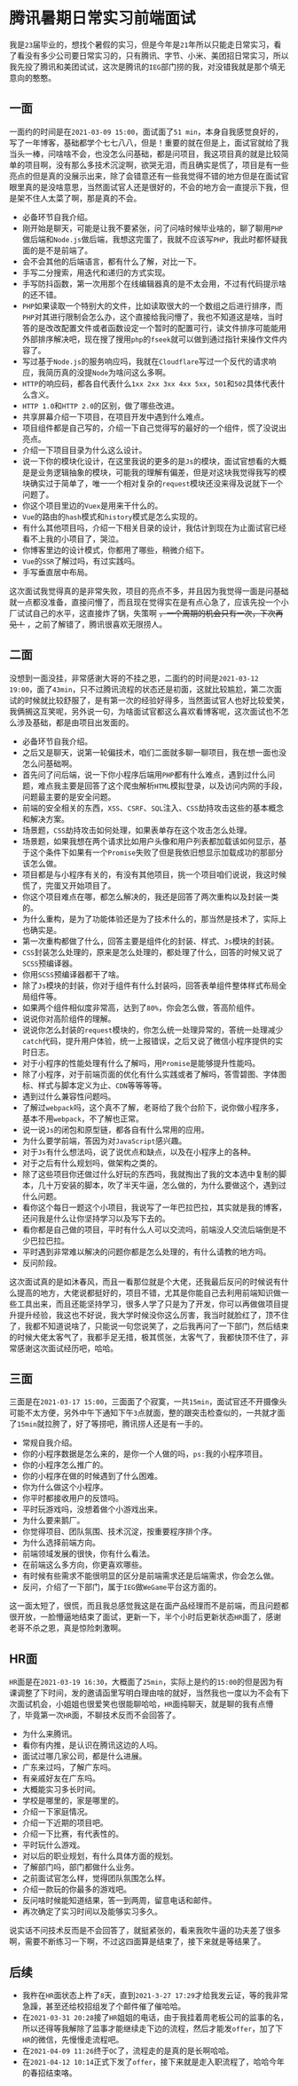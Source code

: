 # 腾讯暑期日常实习前端面试
我是`23`届毕业的，想找个暑假的实习，但是今年是`21`年所以只能走日常实习，看了看没有多少公司要日常实习的，只有腾讯、字节、小米、美团招日常实习，所以我先投了腾讯和美团试试，这次是腾讯的`IEG`部门捞的我，对没错我就是那个填无意向的憨憨。

## 一面
一面约的时间是在`2021-03-09 15:00`，面试面了`51 min`，本身自我感觉良好的，写了一年博客，基础都学个七七八八，但是！重要的就在但是上，面试官就给了我当头一棒，问啥啥不会，也没怎么问基础，都是问项目，我这项目真的就是比较简单的项目啊，没有那么多技术沉淀啊，欲哭无泪，而且确实是慌了，项目是有一些亮点的但是真的没展示出来，除了会错意还有一些我觉得不错的地方但是在面试官眼里真的是没啥意思，当然面试官人还是很好的，不会的地方会一直提示下我，但是架不住人太菜了啊，那是真的不会。

* 必备环节自我介绍。
* 刚开始是聊天，可能是让我不要紧张，问了问啥时候毕业啥的，聊了聊用`PHP`做后端和`Node.js`做后端，我想这完蛋了，我就不应该写`PHP`，我此时都怀疑我面的是不是前端了。
* 会不会其他的后端语言，都有什么了解，对比一下。
* 手写二分搜索，用迭代和递归的方式实现。
* 手写防抖函数，第一次用那个在线编辑器真的是不太会用，不过有代码提示啥的还不错。
* `PHP`如果读取一个特别大的文件，比如读取很大的一个数组之后进行排序，而`PHP`对其进行限制会怎么办，这个直接给我问懵了，我也不知道这是啥，当时答的是改改配置文件或者函数设定一个暂时的配置可行，读文件排序可能能用外部排序解决吧，现在搜了搜用`php`的`fseek`就可以做到通过指针来操作文件内容了。
* 写过基于`Node.js`的服务响应吗，我就在`Cloudflare`写过一个反代的请求响应，我简历真的没提`Node`为啥问这么多啊。
* `HTTP`的响应码，都各自代表什么`1xx 2xx 3xx 4xx 5xx`，`501`和`502`具体代表什么含义。
* `HTTP 1.0`和`HTTP 2.0`的区别，做了哪些改进。
* 共享屏幕介绍一下项目，在项目开发中遇到什么难点。
* 项目组件都是自己写的，介绍一下自己觉得写的最好的一个组件，慌了没说出亮点。
* 介绍一下项目目录为什么这么设计。
* 说一下你的模块化设计，在这里我说的更多的是`Js`的模块，面试官想看的大概是是业务逻辑抽象的模块，可能我的理解有偏差，但是对这块我觉得我写的模块确实过于简单了，唯一一个相对复杂的`request`模块还没来得及说就下一个问题了。
* 你这个项目里边的`Vuex`是用来干什么的。
* `Vue`的路由的`hash`模式和`history`模式是怎么实现的。
* 有什么其他项目吗，介绍一下相关目录的设计，我估计到现在为止面试官已经看不上我的小项目了，哭泣。
* 你博客里边的设计模式，你都用了哪些，稍微介绍下。
* `Vue`的`SSR`了解过吗，有过实践吗。
* 手写垂直居中布局。

这次面试我觉得真的是非常失败，项目的亮点不多，并且因为我觉得一面是问基础就一点都没准备，直接问懵了，而且现在觉得实在是有点心急了，应该先投一个小厂试试自己的水平，这直接炸了锅，失策啊 ~~，一个周期的机会只有一次，下次再见！~~  ，之前了解错了，腾讯很喜欢无限捞人。

## 二面
没想到一面没挂，非常感谢大哥的不挂之恩，二面约的时间是`2021-03-12 19:00`，面了`43min`，只不过腾讯流程的状态还是初面，这就比较尴尬，第二次面试的时候就比较舒服了，是有第一次的经验好得多，当然面试官人也好比较爱笑，我俩搁这互笑呢，另外说一句，为啥面试官都这么喜欢看博客呢，这次面试也不怎么涉及基础，都是由项目出发面的。

* 必备环节自我介绍。
* 之后又是聊天，说第一轮偏技术，咱们二面就多聊一聊项目，我在想一面也没怎么问基础啊。
* 首先问了问后端，说一下你小程序后端用`PHP`都有什么难点，遇到过什么问题，难点我主要是回答了这个爬虫解析`HTML`模拟登录，以及访问内网的手段，问题最主要的是安全问题。
* 前端的安全相关的东西，`XSS`、`CSRF`、`SQL`注入、`CSS`劫持攻击这些的基本概念和解决方案。
* 场景题，`CSS`劫持攻击如何处理，如果表单存在这个攻击怎么处理。
* 场景题，如果我想在两个请求比如用户头像和用户列表都加载该如何显示，基于这个条件下如果有一个`Promise`失败了但是我依旧想显示加载成功的那部分该怎么做。
* 项目都是与小程序有关的，有没有其他项目，挑一个项目咱们说说，我这时候慌了，完蛋又开始项目了。
* 你这个项目难点在哪，都怎么解决的，我还是回答了两次重构以及封装一类的。
* 为什么重构，是为了功能体验还是为了技术什么的，那当然是技术了，实际上也确实是。
* 第一次重构都做了什么，回答主要是组件化的封装、样式、`Js`模块的封装。
* `CSS`封装怎么处理的，原来是怎么处理的，都处理了什么，回答的时候又说了`SCSS`预编译器。
* 你用`SCSS`预编译器都干了啥。
* 除了`Js`模块的封装，你对于组件有什么封装吗，回答表单组件整体样式布局全局组件等。
* 如果两个组件相似度非常高，达到了`80%`，你会怎么做，答高阶组件。
* 说说你对高阶组件的理解。
* 说说你怎么封装的`request`模块的，你怎么统一处理异常的，答统一处理减少`catch`代码，提升用户体验，统一上报错误，之后又说了微信小程序提供的实时日志。
* 对于小程序的性能处理有什么了解吗，用`Promise`是能够提升性能吗。
* 除了小程序，对于前端页面的优化有什么实践或者了解吗，答雪碧图、字体图标、样式与脚本定义为止、`CDN`等等等等。
* 遇到过什么兼容性问题吗。
* 了解过`webpack`吗，这个真不了解，老哥给了我个台阶下，说你做小程序多，基本不用`webpack`，不了解也正常。
* 说一说`Js`的闭包和原型链，都各自有什么常用的应用。
* 为什么要学前端，答因为对`JavaScript`感兴趣。
* 对于`Js`有什么想法吗，说了说优点和缺点，以及在小程序上的各种。
* 对于之后有什么规划吗，做架构之类的。
* 除了这些项目你还做过什么好玩的东西吗，我就掏出了我的文本选中复制的脚本，几十万安装的脚本，吹了半天牛逼，怎么做的，为什么要做这个，遇到过什么问题。
* 看你这个每日一题这个小项目，我说写了一年巴拉巴拉，其实就是我的博客，还问我是什么让你坚持学习以及写下去的。
* 看你都是自己做的项目，平时有什么人可以交流吗，前端没人交流后端倒是不少巴拉巴拉。
* 平时遇到非常难以解决的问题你都是怎么处理的，有什么请教的地方吗。
* 反问阶段。

这次面试真的是如沐春风，而且一看那位就是个大佬，还我最后反问的时候说有什么提高的地方，大佬说都挺好的，项目不错，尤其是你能自己去利用前端知识做一些工具出来，而且还能坚持学习，很多人学了只是为了开发，你可以再做做项目提升提升经验，我这也不好说，我大学时候没你这么厉害，我当时就脸红了，顶不住了，我都不知道说啥了，只能说一句您说笑了，之后我再问了一下部门，然后结束的时候大佬太客气了，我都手足无措，极其慌张，太客气了，我都快顶不住了，非常感谢这次面试经历吧，哈哈。

## 三面
三面是在`2021-03-17 15:00`，三面面了个寂寞，一共`15min`，面试官还不开摄像头可能不太方便，另外中午下通知下午`3`点就面，整的跟突击检查似的，一共就才面了`15min`就拉胯了，好了等捞吧，腾讯捞人还是有一手的。
* 常规自我介绍。
* 你的小程序数据是怎么来的，是你一个人做的吗，`ps:`我的小程序项目。
* 你的小程序怎么推广的。
* 你的小程序在做的时候遇到了什么困难。
* 你为什么做这个小程序。
* 你平时都接收用户的反馈吗。
* 平时玩游戏吗，没想着做个小游戏出来。
* 为什么要来鹅厂。
* 你觉得项目、团队氛围、技术沉淀，按重要程序排个序。
* 为什么选择前端方向。
* 前端领域发展的很快，你有什么看法。
* 在前端这么多方向，你更喜欢哪些。
* 有时候有些需求不能很明显的区分是前端需求还是后端需求，你会怎么做。
* 反问，介绍了一下部门，属于`IEG`做`WeGame`平台这方面的。

这一面太短了，很慌，而且我总感觉我这是在面产品经理而不是前端，而且问题都很开放，一脸懵逼地结束了面试，更新一下，半个小时后更新状态`HR`面了，感谢老哥不杀之恩，真是惊险刺激啊。

## HR面
`HR`面是在`2021-03-19 16:30`，大概面了`25min`，实际上是约的`15:00`的但是因为有课调整了下时间，发的邀请函里写明白理由啥的就好，当然我也一度以为不会有下次面试机会，小姐姐也很爱笑也很能聊哈哈，`HR`面纯聊天，就是聊的我有点懵了，毕竟第一次`HR`面，不聊技术反而不会回答了。
* 为什么来腾讯。
* 看你有内推，是认识在腾讯这边的人吗。
* 面试过哪几家公司，都是什么进展。
* 广东来过吗，了解广东吗。
* 有亲戚好友在广东吗。
* 大概能实习多长时间。
* 学校是哪里的，家是哪里的。
* 介绍一下家庭情况。
* 介绍一下近期的项目吧。
* 介绍一下比赛，有代表性的。
* 平时玩什么游戏。
* 对以后的职业规划，有什么具体方面的规划。
* 了解部门吗，部门都做什么业务。
* 之前面试官怎么样，觉得团队氛围怎么样。
* 介绍一款玩的你最多的游戏吧。
* 反问啥时候能知道结果，答一到两周，留意电话和邮件。
* 再次确定了实习时间以及能够实习多久。

说实话不问技术反而是不会回答了，就挺紧张的，看来我吹牛逼的功夫差了很多啊，需要不断练习一下啊，不过这四面算是结束了，接下来就是等结果了。

## 后续
* 我杵在`HR`面状态上杵了`8`天，直到`2021-3-27 17:29`才给我发云证，等的我非常急躁，甚至还给校招组发了个邮件催了催哈哈。
* 在`2021-03-31 20:28`接了`HR`姐姐的电话，由于我挂着周老板公司的监事的名，所以还得等我解除了监事才能继续走下边的流程，然后才能发`offer`，加了下`HR`的微信，先慢慢走流程吧。
* 在`2021-04-09 11:26`终于`OC`了，流程走的是真的是长啊哈哈。
* 在`2021-04-12 10:14`正式下发了`offer`，接下来就是走入职流程了，哈哈今年的春招结束咯。
